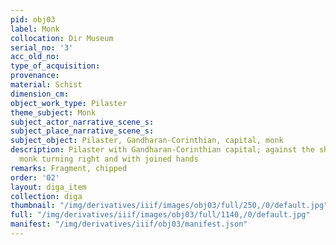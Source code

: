 ```yaml
---
pid: obj03
label: Monk
collocation: Dir Museum
serial_no: '3'
acc_old_no: 
type_of_acquisition: 
provenance: 
material: Schist
dimension_cm: 
object_work_type: Pilaster
theme_subject: Monk
subject_actor_narrative_scene_s: 
subject_place_narrative_scene_s: 
subject_object: Pilaster, Gandharan-Corinthian, capital, monk
description: Pilaster with Gandharan-Corinthian capital; against the shaft is a kneeling
  monk turning right and with joined hands
remarks: Fragment, chipped
order: '02'
layout: diga_item
collection: diga
thumbnail: "/img/derivatives/iiif/images/obj03/full/250,/0/default.jpg"
full: "/img/derivatives/iiif/images/obj03/full/1140,/0/default.jpg"
manifest: "/img/derivatives/iiif/obj03/manifest.json"
---
```

